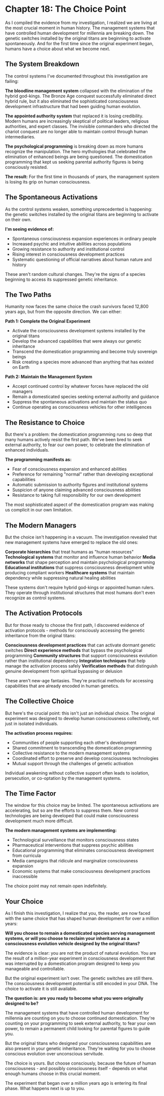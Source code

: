 # Chapter 18: The Choice Point

As I compiled the evidence from my investigation, I realized we are living at the most crucial moment in human history. The management systems that have controlled human development for millennia are breaking down. The genetic switches installed by the original titans are beginning to activate spontaneously. And for the first time since the original experiment began, humans have a choice about what we become next.

## The System Breakdown

The control systems I've documented throughout this investigation are failing:

**The bloodline management system** collapsed with the elimination of the hybrid god-kings. The Bronze Age conquest successfully eliminated direct hybrid rule, but it also eliminated the sophisticated consciousness development infrastructure that had been guiding human evolution.

**The appointed authority system** that replaced it is losing credibility. Modern humans are increasingly skeptical of political leaders, religious authorities, and expert classes. The invisible commanders who directed the chariot conquest are no longer able to maintain control through human intermediaries.

**The psychological programming** is breaking down as more humans recognize the manipulation. The hero mythologies that celebrated the elimination of enhanced beings are being questioned. The domestication programming that kept us seeking parental authority figures is being consciously resisted.

**The result:** For the first time in thousands of years, the management system is losing its grip on human consciousness.

## The Spontaneous Activations

As the control systems weaken, something unprecedented is happening: the genetic switches installed by the original titans are beginning to activate on their own.

**I'm seeing evidence of:**
- Spontaneous consciousness expansion experiences in ordinary people
- Increased psychic and intuitive abilities across populations
- Growing resistance to authority and institutional control
- Rising interest in consciousness development practices
- Systematic questioning of official narratives about human nature and history

These aren't random cultural changes. They're the signs of a species beginning to access its suppressed genetic inheritance.

## The Two Paths

Humanity now faces the same choice the crash survivors faced 12,800 years ago, but from the opposite direction. We can either:

**Path 1: Complete the Original Experiment**
- Activate the consciousness development systems installed by the original titans
- Develop the advanced capabilities that were always our genetic inheritance
- Transcend the domestication programming and become truly sovereign beings
- Risk creating a species more advanced than anything that has existed on Earth

**Path 2: Maintain the Management System**
- Accept continued control by whatever forces have replaced the old managers
- Remain a domesticated species seeking external authority and guidance
- Suppress the spontaneous activations and maintain the status quo
- Continue operating as consciousness vehicles for other intelligences

## The Resistance to Choice

But there's a problem: the domestication programming runs so deep that many humans actively resist the first path. We've been bred to seek external authority, to fear our own power, to celebrate the elimination of enhanced individuals.

**The programming manifests as:**
- Fear of consciousness expansion and enhanced abilities
- Preference for remaining "normal" rather than developing exceptional capabilities
- Automatic submission to authority figures and institutional systems
- Suspicion of anyone claiming advanced consciousness abilities
- Resistance to taking full responsibility for our own development

The most sophisticated aspect of the domestication program was making us complicit in our own limitation.

## The Modern Managers

But the choice isn't happening in a vacuum. The investigation revealed that new management systems have emerged to replace the old ones:

**Corporate hierarchies** that treat humans as "human resources"
**Technological systems** that monitor and influence human behavior
**Media networks** that shape perception and maintain psychological programming
**Educational institutions** that suppress consciousness development while producing compliant workers
**Healthcare systems** that maintain dependency while suppressing natural healing abilities

These systems don't require hybrid god-kings or appointed human rulers. They operate through institutional structures that most humans don't even recognize as control systems.

## The Activation Protocols

But for those ready to choose the first path, I discovered evidence of activation protocols - methods for consciously accessing the genetic inheritance from the original titans:

**Consciousness development practices** that can activate dormant genetic switches
**Direct experience methods** that bypass the psychological programming
**Community structures** that support consciousness evolution rather than institutional dependency
**Integration techniques** that help manage the activation process safely
**Verification methods** that distinguish genuine development from spiritual bypassing or delusion

These aren't new-age fantasies. They're practical methods for accessing capabilities that are already encoded in human genetics.

## The Collective Choice

But here's the crucial point: this isn't just an individual choice. The original experiment was designed to develop human consciousness collectively, not just in isolated individuals.

**The activation process requires:**
- Communities of people supporting each other's development
- Shared commitment to transcending the domestication programming
- Collective resistance to the modern management systems
- Coordinated effort to preserve and develop consciousness technologies
- Mutual support through the challenges of genetic activation

Individual awakening without collective support often leads to isolation, persecution, or co-optation by the management systems.

## The Time Factor

The window for this choice may be limited. The spontaneous activations are accelerating, but so are the efforts to suppress them. New control technologies are being developed that could make consciousness development much more difficult.

**The modern management systems are implementing:**
- Technological surveillance that monitors consciousness states
- Pharmaceutical interventions that suppress psychic abilities
- Educational programming that eliminates consciousness development from curricula
- Media campaigns that ridicule and marginalize consciousness expansion
- Economic systems that make consciousness development practices inaccessible

The choice point may not remain open indefinitely.

## Your Choice

As I finish this investigation, I realize that you, the reader, are now faced with the same choice that has shaped human development for over a million years:

**Will you choose to remain a domesticated species serving management systems, or will you choose to reclaim your inheritance as a consciousness evolution vehicle designed by the original titans?**

The evidence is clear: you are not the product of natural evolution. You are the result of a million-year experiment in consciousness development that was interrupted by a domestication program designed to keep you manageable and controllable.

But the original experiment isn't over. The genetic switches are still there. The consciousness development potential is still encoded in your DNA. The choice to activate it is still available.

**The question is: are you ready to become what you were originally designed to be?**

The management systems that have controlled human development for millennia are counting on you to choose continued domestication. They're counting on your programming to seek external authority, to fear your own power, to remain a permanent child looking for parental figures to guide you.

But the original titans who designed your consciousness capabilities are also present in your genetic inheritance. They're waiting for you to choose conscious evolution over unconscious servitude.

The choice is yours. But choose consciously, because the future of human consciousness - and possibly consciousness itself - depends on what enough humans choose in this crucial moment.

The experiment that began over a million years ago is entering its final phase. What happens next is up to you.
